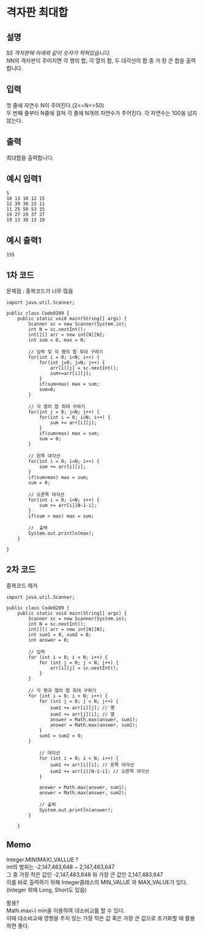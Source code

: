 # 격자판 최대합

## 설명
5*5 격자판에 아래와 같이 숫자가 적혀있습니다.  
N*N의 격자판이 주어지면 각 행의 합, 각 열의 합, 두 대각선의 합 중 가 장 큰 합을 출력합니다.

## 입력
첫 줄에 자연수 N이 주어진다.(2<=N<=50)  
두 번째 줄부터 N줄에 걸쳐 각 줄에 N개의 자연수가 주어진다. 각 자연수는 100을 넘지 않는다.

## 출력
최대합을 출력합니다.

## 예시 입력1
```
5
10 13 10 12 15
12 39 30 23 11
11 25 50 53 15
19 27 29 37 27
19 13 30 13 19
```

## 예시 출력1
```
155
```

## 1차 코드
문제점 : 중복코드가 너무 많음
```
import java.util.Scanner;

public class Code0209 {
	public static void main(String[] args) {
		Scanner sc = new Scanner(System.in);
		int N = sc.nextInt();
		int[][] arr = new int[N][N];
		int sum = 0, max = 0;
		
		// 입력 및 각 행의 합 최대 구하기
		for(int i = 0; i<N; i++) {
			for(int j=0; j<N; j++) {
				arr[i][j] = sc.nextInt();
				sum+=arr[i][j];
			}
			if(sum>max) max = sum;
			sum=0;
		}
		
		// 각 열의 합 최대 구하기
		for(int j = 0; j<N; j++) {
			for(int i = 0; i<N; i++) {
				sum += arr[i][j];
			}
			if(sum>max) max = sum;
			sum = 0;
		}
		
		// 왼쪽 대각선
		for(int i = 0; i<N; i++) {
			sum += arr[i][i];
		}
		if(sum>max) max = sum;
		sum = 0;
		
		// 오른쪽 대각선
		for(int i = 0; i<N; i++) {
			sum += arr[i][N-1-i];
		}
		if(sum > max) max = sum;
		
		//  출력
		System.out.println(max);
	}

}

```

## 2차 코드
중복코드 제거
```
import java.util.Scanner;

public class Code0209 {
	public static void main(String[] args) {
		Scanner sc = new Scanner(System.in);
		int N = sc.nextInt();
		int[][] arr = new int[N][N];
		int sum1 = 0, sum2 = 0;
		int answer = 0;

		// 입력
		for (int i = 0; i < N; i++) {
			for (int j = 0; j < N; j++) {
				arr[i][j] = sc.nextInt();
			}
		}

		// 각 행과 열의 합 최대 구하기
		for (int i = 0; i < N; i++) {
			for (int j = 0; j < N; j++) {
				sum1 += arr[i][j]; // 행
				sum2 += arr[j][i]; // 열
				answer = Math.max(answer, sum1);
				answer = Math.max(answer, sum2);
			}
			sum1 = sum2 = 0;
		}

			// 대각선
			for (int i = 0; i < N; i++) {
				sum1 += arr[i][i]; // 왼쪽 대각선
				sum2 += arr[i][N-1-i]; // 오른쪽 대각선
			}
			
			answer = Math.max(answer, sum1);
			answer = Math.max(answer, sum2);

			// 출력
			System.out.println(answer);
		}

	}
```

## Memo
Integer.MIN(MAX)_VALLUE ?  
int의 범위는 -2,147,483,648 ~ 2,147,483,647  
그 중 가장 작은 값인 -2,147,483,648 와 가장 큰 값인 2,147,483,647  
이를 바로 출력하기 위해 Integer클래스의 MIN_VALUE 와 MAX_VALUE가 있다.  
(Integer 외에 Long, Short도 있음)  

활용?  
Math.max나 min을 이용하여 대소비교를 할 수 있다.  
이때 대소비교에 영향을 주지 않는 가장 작은 값 혹은 가장 큰 값으로 초기화할 때 활용하면 좋다.
